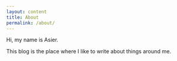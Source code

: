 ```yaml
---
layout: content
title: About
permalink: /about/
---
```


Hi, my name is Asier.

This blog is the place where I like to write about things around me.
